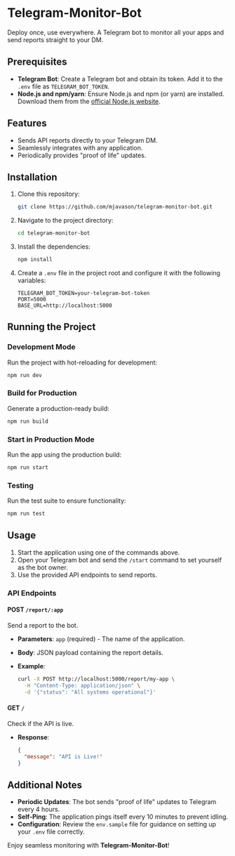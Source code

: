 # Telegram-Monitor-Bot

Deploy once, use everywhere. A Telegram bot to monitor all your apps and send reports straight to your DM.

## Prerequisites

- **Telegram Bot**: Create a Telegram bot and obtain its token. Add it to the `.env` file as `TELEGRAM_BOT_TOKEN`.
- **Node.js and npm/yarn**: Ensure Node.js and npm (or yarn) are installed. Download them from the [official Node.js website](https://nodejs.org).

## Features

- Sends API reports directly to your Telegram DM.
- Seamlessly integrates with any application.
- Periodically provides "proof of life" updates.

## Installation

1. Clone this repository:

   ```bash
   git clone https://github.com/mjavason/telegram-monitor-bot.git
   ```

2. Navigate to the project directory:

   ```bash
   cd telegram-monitor-bot
   ```

3. Install the dependencies:

   ```bash
   npm install
   ```

4. Create a `.env` file in the project root and configure it with the following variables:

   ```env
   TELEGRAM_BOT_TOKEN=your-telegram-bot-token
   PORT=5000
   BASE_URL=http://localhost:5000
   ```

## Running the Project

### Development Mode

Run the project with hot-reloading for development:

```bash
npm run dev
```

### Build for Production

Generate a production-ready build:

```bash
npm run build
```

### Start in Production Mode

Run the app using the production build:

```bash
npm run start
```

### Testing

Run the test suite to ensure functionality:

```bash
npm run test
```

## Usage

1. Start the application using one of the commands above.
2. Open your Telegram bot and send the `/start` command to set yourself as the bot owner.
3. Use the provided API endpoints to send reports.

### API Endpoints

#### POST `/report/:app`

Send a report to the bot.

- **Parameters**: `app` (required) - The name of the application.
- **Body**: JSON payload containing the report details.
- **Example**:

   ```bash
   curl -X POST http://localhost:5000/report/my-app \
     -H "Content-Type: application/json" \
     -d '{"status": "All systems operational"}'
   ```

#### GET `/`

Check if the API is live.

- **Response**:

   ```json
   {
     "message": "API is Live!"
   }
   ```

## Additional Notes

- **Periodic Updates**: The bot sends "proof of life" updates to Telegram every 4 hours.
- **Self-Ping**: The application pings itself every 10 minutes to prevent idling.
- **Configuration**: Review the `env.sample` file for guidance on setting up your `.env` file correctly.

Enjoy seamless monitoring with **Telegram-Monitor-Bot**!